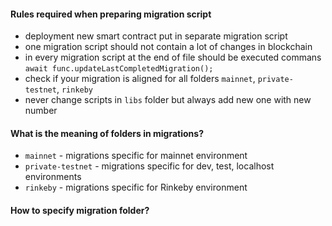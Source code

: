 #### Rules required when preparing migration script

-   deployment new smart contract put in separate migration script
-   one migration script should not contain a lot of changes in blockchain
-   in every migration script at the end of file should be executed commans
    `await func.updateLastCompletedMigration();`
-   check if your migration is aligned for all folders `mainnet`, `private-testnet`, `rinkeby`
-   never change scripts in `libs` folder but always add new one with new number

#### What is the meaning of folders in migrations?

-   `mainnet` - migrations specific for mainnet environment
-   `private-testnet` - migrations specific for dev, test, localhost environments
-   `rinkeby` - migrations specific for Rinkeby environment

#### How to specify migration folder?
